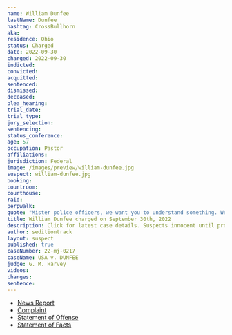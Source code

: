 ```yaml
---
name: William Dunfee
lastName: Dunfee
hashtag: CrossBullhorn
aka:
residence: Ohio
status: Charged
date: 2022-09-30
charged: 2022-09-30
indicted:
convicted:
acquitted:
sentenced:
dismissed:
deceased:
plea_hearing:
trial_date:
trial_type:
jury_selection:
sentencing:
status_conference:
age: 57
occupation: Pastor
affiliations:
jurisdiction: Federal
image: /images/preview/william-dunfee.jpg
suspect: william-dunfee.jpg
booking:
courtroom:
courthouse:
raid:
perpwalk:
quote: "Mister police officers, we want you to understand something. We want you to understand something. We want Donald Trump and if Donald Trump is not coming, we are taking our house. We are taking our house."
title: William Dunfee charged on September 30th, 2022
description: Click for latest case details. Suspects innocent until proven guilty.
author: seditiontrack
layout: suspect
published: true
caseNumber: 22-mj-0217
caseName: USA v. DUNFEE
judge: G. M. Harvey
videos:
charges:
sentence:
---
```

- [News Report](https://www.nbcnews.com/politics/justice-department/fbi-arrests-pastor-wore-company-jacket-jan-6-pushed-police-line-rcna50898)
- [Complaint](https://www.justice.gov/usao-dc/case-multi-defendant/file/1540836/download)
- [Statement of Offense](https://www.justice.gov/usao-dc/case-multi-defendant/file/1540841/download)
- [Statement of Facts](https://extremism.gwu.edu/sites/g/files/zaxdzs2191/f/William%20Dunfee%20Statement%20of%20Facts.pdf)
